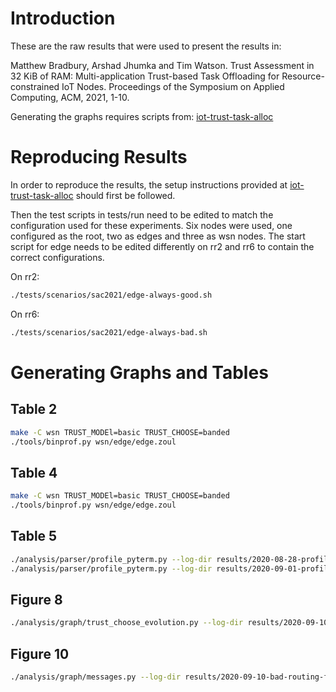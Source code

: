 # Introduction

These are the raw results that were used to present the results in:

 Matthew Bradbury, Arshad Jhumka and Tim Watson.
 Trust Assessment in 32 KiB of RAM: Multi-application Trust-based Task Offloading for Resource-constrained IoT Nodes.
 Proceedings of the Symposium on Applied Computing, ACM, 2021, 1-10.

Generating the graphs requires scripts from: [iot-trust-task-alloc](https://github.com/MBradbury/iot-trust-task-alloc)

# Reproducing Results

In order to reproduce the results, the setup instructions provided at [iot-trust-task-alloc](https://github.com/MBradbury/iot-trust-task-alloc) should first be followed.

Then the test scripts in tests/run need to be edited to match the configuration used for these experiments. Six nodes were used, one configured as the root, two as edges and three as wsn nodes. The start script for edge needs to be edited differently on rr2 and rr6 to contain the correct configurations.

On rr2:
```bash
./tests/scenarios/sac2021/edge-always-good.sh
```

On rr6:
```bash
./tests/scenarios/sac2021/edge-always-bad.sh
```

# Generating Graphs and Tables

## Table 2

```bash
make -C wsn TRUST_MODEl=basic TRUST_CHOOSE=banded
./tools/binprof.py wsn/edge/edge.zoul
```

## Table 4

```bash
make -C wsn TRUST_MODEl=basic TRUST_CHOOSE=banded
./tools/binprof.py wsn/edge/edge.zoul
```

## Table 5

```bash
./analysis/parser/profile_pyterm.py --log-dir results/2020-08-28-profile
./analysis/parser/profile_pyterm.py --log-dir results/2020-09-01-profile-aes-ccm
```

## Figure 8

```bash
./analysis/graph/trust_choose_evolution.py --log-dir results/2020-09-10-bad-routing-for-paper
```

## Figure 10

```bash
./analysis/graph/messages.py --log-dir results/2020-09-10-bad-routing-for-paper
```
